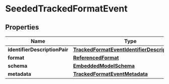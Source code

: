 
# SeededTrackedFormatEvent

## Properties
Name | Type | Description | Notes
------------ | ------------- | ------------- | -------------
**identifierDescriptionPair** | [**TrackedFormatEventIdentifierDescriptionPairs**](TrackedFormatEventIdentifierDescriptionPairs) |  | 
**format** | [**ReferencedFormat**](ReferencedFormat) |  | 
**schema** | [**EmbeddedModelSchema**](EmbeddedModelSchema) |  |  [optional]
**metadata** | [**TrackedFormatEventMetadata**](TrackedFormatEventMetadata) |  |  [optional]



